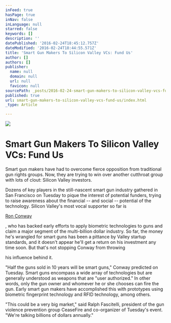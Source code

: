 ```yaml
---
inFeed: true
hasPage: true
inNav: false
inLanguage: null
starred: false
keywords: []
description: ''
datePublished: '2016-02-24T18:45:12.757Z'
dateModified: '2016-02-24T18:44:55.571Z'
title: 'Smart Gun Makers To Silicon Valley VCs: Fund Us'
author: []
authors: []
publisher:
  name: null
  domain: null
  url: null
  favicon: null
sourcePath: _posts/2016-02-24-smart-gun-makers-to-silicon-valley-vcs-fund-us.md
published: true
url: smart-gun-makers-to-silicon-valley-vcs-fund-us/index.html
_type: Article

---
```

![](https://the-grid-user-content.s3-us-west-2.amazonaws.com/54d47cbb-fea6-4ac1-b464-460c4bfbeea2.jpg)

# Smart Gun Makers To Silicon Valley VCs: Fund Us

Smart gun makers have had to overcome fierce opposition from traditional gun rights groups. Now, they are trying to win over another cutthroat group with lots of clout: Silicon Valley investors.

Dozens of key players in the still-nascent smart gun industry gathered in San Francisco on Tuesday to pique the interest of potential funders, trying to raise awareness about the financial -- and social -- potential of the technology. Silicon Valley's most vocal supporter so far is

[Ron Conway][0]

, who has backed early efforts to apply biometric technologies to guns and claim a major segment of the multi-billion dollar industry. So far, the money he's wrangled for smart guns has been a pittance by Valley startup standards, and it doesn't appear he'll get a return on his investment any time soon. But that's not stopping Conway from throwing

his influence behind it.

"Half the guns sold in 10 years will be smart guns," Conway predicted on Tuesday. Smart guns encompass a wide array of technologies but are generally understood as weapons that are "user authorized." In other words, only the gun owner and whomever he or she chooses can fire the gun. Early smart gun makers have accomplished this with prototypes using biometric fingerprint technology and RFID technology, among others.

"This could be a very big market," said Ralph Fascitelli, president of the gun violence prevention group CeaseFire and co-organizer of Tuesday's event. "We're talking billions of dollars annually."

[0]: http://www.forbes.com/profile/ron-conway/